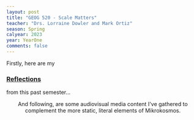 ```yaml
---
layout: post
title: "GEOG 520 - Scale Matters"
teacher: "Drs. Lorraine Dowler and Mark Ortiz"
season: Spring
calyear: 2023
year: YearOne
comments: false
---
```

Firstly, here are my <h3 class="title">
    <a class="btn zoombtn" href="{{ site.url }}YearOne/Spring2023/GEOG520/reflections">
     Reflections
     </a> 
</h3> from this past semester...

<p align="center">
And following, are some audiovisual media content I've gathered to complement the more static, literal elements of Mikrokosmos.
</p>


